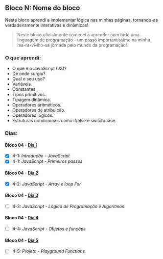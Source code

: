 ## Bloco N: Nome do bloco

Neste bloco aprendi a implementar lógica nas minhas páginas, tornando-as verdadeiramente interativas e dinâmicas!

> Neste bloco oficialmente comecei a aprender com tudo uma linguagem de programação - um passo importantíssimo na minha ma-ra-vi-lho-sa jornada pelo mundo da programação!

### O que aprendi:

- O que é o JavaScript (JS)?
- De onde surgiu?
- Qual o seu uso?
- Variáveis.
- Constantes.
- Tipos primitivos.
- Tipagem dinâmica.
- Operadores aritméticos.
- Operadores de atribuição.
- Operadores lógicos.
- Estruturas condicionais como if/else e switch/case.

### Dias:

#### Bloco 04 - [Dia 1](https://github.com/GabrielFQK/trybe-exercicios/tree/main/fundamentos/bloco-04/4-1)

- [x] 4-1: _Introdução - JavaScript_
- [x] 4-1: _JavaScript - Primeiros passos_

#### Bloco 04 - [Dia 2](https://github.com/GabrielFQK/trybe-exercicios/tree/main/fundamentos/bloco-04/4-2)

- [x] 4-2: _JavaScript - Array e loop For_

#### Bloco 04 - [Dia 3](https://github.com/GabrielFQK/trybe-exercicios/tree/main/fundamentos/bloco-04/4-3)

- [ ] 4-3: _JavaScript - Lógica de Programação e Algoritmos_

#### Bloco 04 - [Dia 4](https://github.com/GabrielFQK/trybe-exercicios/tree/main/fundamentos/bloco-04/4-4)

- [ ] 4-4: _JavaScript - Objetos e funções_

#### Bloco 04 - [Dia 5](https://github.com/GabrielFQK/trybe-exercicios/tree/main/fundamentos/bloco-04/4-5)

- [ ] 4-5: _Projeto - Playground Functions_
